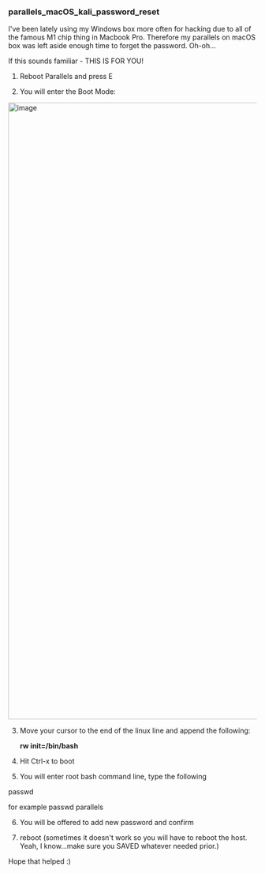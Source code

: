 ### parallels_macOS_kali_password_reset

I've been lately using my Windows box more often for hacking due to all of the famous M1 chip thing in Macbook Pro.
Therefore my parallels on macOS box was left aside enough time to forget the password. Oh-oh...

If this sounds familiar - THIS IS FOR YOU!

1. Reboot Parallels and press E

3. You  will enter the Boot Mode:

<img width="1250" alt="image" src="https://github.com/0xsisu/parallels_macOS_kali_password_reset/assets/78635937/70c09541-e20a-414b-8015-f2ebfc578478">

3. Move your cursor to the end of the linux line and append the following:

   **rw init=/bin/bash**

4. Hit Ctrl-x to boot

5. You will enter root bash command line, type the following

passwd <username> 

for example passwd parallels

6. You will be offered to add new password and confirm

7. reboot (sometimes it doesn't work so you will have to reboot the host. Yeah, I know...make sure you SAVED whatever needed prior.)

Hope that helped :)

